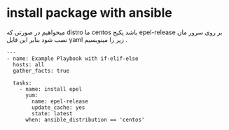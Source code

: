 # install package with ansible

میخواهیم در صورتی که distro ما centos باشد پکیج epel-release بر روی سرور مان نصب شود بنابر این فایل yaml زیر را مینویسیم .
```
---
- name: Example Playbook with if-elif-else
  hosts: all
  gather_facts: true

  tasks:
    - name: install epel
      yum:
        name: epel-release
        update_cache: yes
        state: latest
      when: ansible_distribution == 'centos'
```
